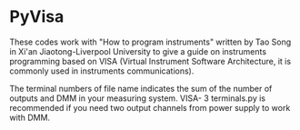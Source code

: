 # PyVisa
These codes work with "How to program instruments" written by Tao Song in Xi'an Jiaotong-Liverpool University to give a guide on instruments programming based on VISA (Virtual Instrument Software Architecture, it is commonly used in instruments communications).

The terminal numbers of file name indicates the sum of the number of outputs and DMM in your measuring system. VISA- 3 terminals.py is recommended if you need two output channels from power supply to work with DMM.
